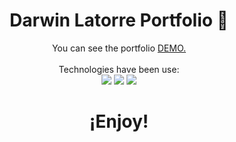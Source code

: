 <h1 align="center">
  Darwin Latorre Portfolio 🤖
</h1>

<p align="center">
  You can see the portfolio <a href="https://darwinlatorre.github.io/">DEMO.</a>
  <br/>  
  <br/>
  Technologies have been use:
  <br/>
  <img src="https://img.shields.io/badge/-Bootstrap-05122A?style=flat&logo=bootstrap&logoColor=563D7C"/>
  <img src="https://img.shields.io/badge/-CSS-05122A?style=flat&logo=CSS3&logoColor=1572B6"/>
  <img src="https://img.shields.io/badge/-HTML-05122A?style=flat&logo=HTML5"/>
  <br/>
</p>

<h1 align="center">
  ¡Enjoy!
</h1>

